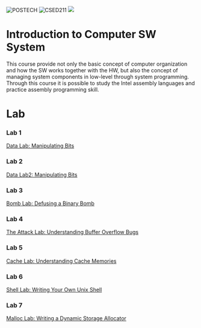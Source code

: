 ![POSTECH](https://img.shields.io/badge/POSTECH-%239a034c)
![CSED211](https://img.shields.io/badge/CSED211-gray)
<img src="https://img.shields.io/badge/C-A8B9CC?style=flat-square&logo=C&logoColor=blue"/>

# Introduction to Computer SW System

This course provide not only the basic concept of computer organization and how the SW works together with the HW, 
but also the concept of managing system components in low-level through system programming. 
Through this course it is possible to study the Intel assembly languages and practice assembly programming skill.

# Lab
### Lab 1 
[Data Lab: Manipulating Bits](https://github.com/kch34811/computer-sw-system/tree/main/Lab%201)
### Lab 2
[Data Lab2: Manipulating Bits](https://github.com/kch34811/computer-sw-system/tree/main/Lab%202)
### Lab 3
[Bomb Lab: Defusing a Binary Bomb](https://github.com/kch34811/computer-sw-system/tree/main/Lab%203)
### Lab 4
[The Attack Lab: Understanding Buffer Overflow Bugs](https://github.com/kch34811/computer-sw-system/tree/main/Lab%204)
### Lab 5
[Cache Lab: Understanding Cache Memories](https://github.com/kch34811/computer-sw-system/tree/main/Lab%205)
### Lab 6
[Shell Lab: Writing Your Own Unix Shell](https://github.com/kch34811/computer-sw-system/tree/main/Lab%206)
### Lab 7
[Malloc Lab: Writing a Dynamic Storage Allocator](https://github.com/kch34811/computer-sw-system/tree/main/Lab%207)
